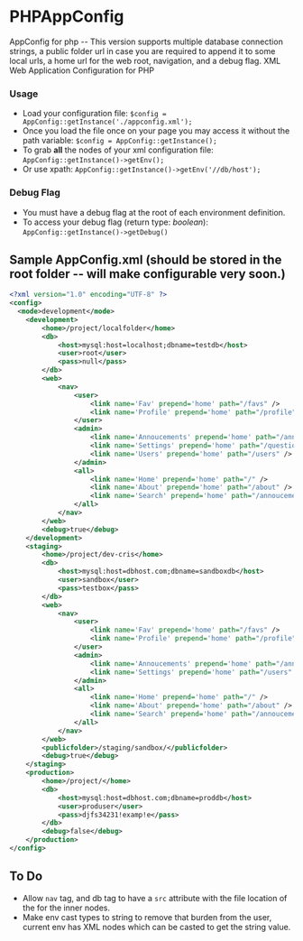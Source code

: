 PHPAppConfig
============

AppConfig for php -- This version supports multiple database connection strings, a public folder url in case you are required to append it to some local urls, a home url for the web root, navigation, and a debug flag. XML Web Application Configuration for PHP

### Usage
- Load your configuration file:
`$config = AppConfig::getInstance('./appconfig.xml');`
- Once you load the file once on your page you may access it without the path variable:
`$config = AppConfig::getInstance();`
- To grab __all__ the nodes of your xml configuration file:
`AppConfig::getInstance()->getEnv();`
- Or use xpath:
`AppConfig::getInstance()->getEnv('//db/host');`

### Debug Flag
- You must have a debug flag at the root of each environment definition.
- To access your debug flag (return type: *boolean*):
`AppConfig::getInstance()->getDebug()`

## Sample AppConfig.xml (should be stored in the root folder -- will make configurable very soon.)
```xml
<?xml version="1.0" encoding="UTF-8" ?> 
<config>
  <mode>development</mode>
	<development>
		<home>/project/localfolder</home>
		<db>
			<host>mysql:host=localhost;dbname=testdb</host>
			<user>root</user>
			<pass>null</pass>
		</db>
		<web>
			<nav>
				<user>
					<link name='Fav' prepend='home' path="/favs" />
					<link name='Profile' prepend='home' path="/profile" />
				</user>
				<admin>
			        <link name='Annoucements' prepend='home' path="/annoucements" />
			        <link name='Settings' prepend='home' path="/questions" />
			        <link name='Users' prepend='home' path="/users" />
				</admin>
				<all>
			        <link name='Home' prepend='home' path="/" />
			        <link name='About' prepend='home' path="/about" />
			        <link name='Search' prepend='home' path="/annoucements" />
				</all>
			</nav>
		</web>
		<debug>true</debug>
	</development>
	<staging>
		<home>/project/dev-cris</home>
		<db>
			<host>mysql:host=dbhost.com;dbname=sandboxdb</host>
			<user>sandbox</user>
			<pass>testbox</pass>
		</db>
		<web>
			<nav>
				<user>
					<link name='Fav' prepend='home' path="/favs" />
					<link name='Profile' prepend='home' path="/profile" />
				</user>
				<admin>
			        <link name='Annoucements' prepend='home' path="/annoucements" />
			        <link name='Settings' prepend='home' path="/users" />
				</admin>
				<all>
			        <link name='Home' prepend='home' path="/" />
			        <link name='About' prepend='home' path="/about" />
			        <link name='Search' prepend='home' path="/annoucements" />
				</all>
			</nav>
		</web>
		<publicfolder>/staging/sandbox/</publicfolder>
		<debug>true</debug>
	</staging>
	<production>
		<home>/project/</home>
		<db>
			<host>mysql:host=dbhost.com;dbname=proddb</host>
			<user>produser</user>
			<pass>djfs34231!examp!e</pass>
		</db>
		<debug>false</debug>
	</production>
</config>
```
## To Do
- Allow `nav` tag, and db tag to have a `src` attribute with the file location of the for the inner nodes.
- Make env cast types to string to remove that burden from the user, current env has XML nodes which can be casted to get the string value.

